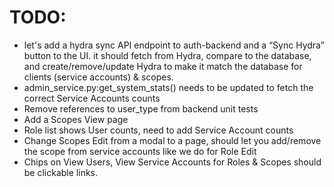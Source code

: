 # TODO:

- let's add a hydra sync API endpoint to auth-backend and a “Sync Hydra” button to the UI.  it should fetch from Hydra, compare to the database, and create/remove/update Hydra to make it match the database for clients (service accounts) & scopes.
- admin_service.py:get_system_stats() needs to be updated to fetch the correct Service Accounts counts
- Remove references to user_type from backend unit tests
- Add a Scopes View page
- Role list shows User counts, need to add Service Account counts
- Change Scopes Edit from a modal to a page, should let you add/remove the scope from service accounts like we do for Role Edit
- Chips on View Users, View Service Accounts for Roles & Scopes should be clickable links.